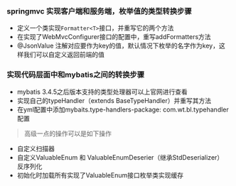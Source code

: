### springmvc 实现客户端和服务端，枚举值的类型转换步骤
+ 定义一个类实现`Formatter<T>`接口，并重写它的两个方法
+ 在实现了WebMvcConfigurer接口的配置中，重写addFormatters方法
+ @JsonValue 注解对应要作为key的值，默认情况下枚举的名字作为key，这样我们可以自定义返回前端的值

### 实现代码层面中和mybatis之间的转换步骤
+ mybatis 3.4.5之后版本支持的类型处理器可以上官网进行查看
+ 实现自己的typeHandler（extends BaseTypeHandler<T>）并重写其方法
+ 在yml配置中添加mybaits.type-handlers-package: com.wt.bl.typehandler配置
> 高级一点的操作可以是如下操作
+ 自定义扫描器
+ 自定义ValuableEnum 和 ValuableEnumDeserier（继承StdDeserializer<E>） 反序列化
+ 初始化时加载所有实现了ValuableEnum接口枚举类实现缓存